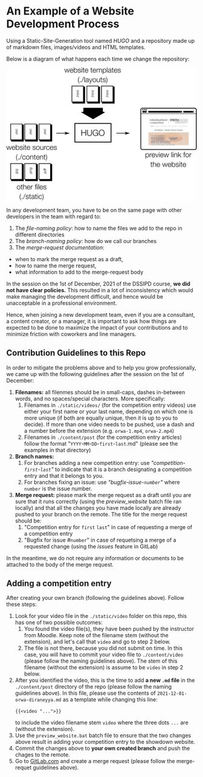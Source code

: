 # An Example of a Website Development Process

Using a Static-Site-Generation tool named _HUGO_ and a repository made up of markdown files, images/videos and HTML templates.

Below is a diagram of what happens each time we change the repository:  

![HUGO Diagram](./docs/HUGO_big_picture.plain.svg)

In any development team, you have to be on the same page with other developers in the team with regard to:
1. The _file-naming policy_: how to name the files we add to the repo in different directories
1. The _branch-naming policy_: how do we call our branches
1. The _merge-request documentation_:
  - when to mark the merge request as a draft, 
  - how to name the merge request,
  - what information to add to the merge-request body

In the session on the 1st of December, 2021 of the DSSIPD course, **we did not have clear policies.** This resulted in a lot of inconsistency which would make managing the development difficult, and hence would be unacceptable in a professional environment.

Hence, when joining a new development team, even if you are a consultant, a content creator, or a manager, it is important to ask how things are expected to be done to maximize the impact of your contributions and to minimize friction with coworkers and line managers.

## Contribution Guidelines to this Repo

In order to mitigate the problems above and to help you grow professionally, we came up with the following guidelines after the session on the 1st of December:

1. **Filenames:** all filenmes should be in small-caps, dashes in-between words, and no spaces/special characters. More specifically:
    1. Filenames in `./static/videos/` (for the competition entry videos) use either your first name or your last name, depending on which one is more unique (if both are equally unique, then it is up to you to decide). If more than one video needs to be pushed, use a dash and a number before the extension (e.g. `orwa-1.mp4`, `orwa-2.mp4`)
    1. Filenames in `./content/post` (for the competition entry articles) follow the format "`YYYY`-`MM`-`DD`-`first`-`last`.md" (please see the examples in that directory)
1. **Branch names:**
    1. For branches adding a new competition entry: use _"competition-`first`-`last`"_ to indicate that it is a branch designating a competition entry and that it belongs to you.
    1. For branches fixing an issue: use _"bugfix-issue-`number`"_ where `number` is the issue number.
1. **Merge request:** please mark the merge request as a draft until you are sure that it runs correctly (using the *preview_website* batch file ran locally) and that all the changes you have made locally are already pushed to your branch on the remote. The title for the merge request should be:
    1. "Competition entry for `first` `last`" in case of requesting a merge of a competition entry
    1. "Bugfix for issue #`number`" in case of requetsing a merge of a requested change (using the _issues_ feature in GitLab)

In the meantime, we do not require any information or documents to be attached to the body of the merge request.

## Adding a competition entry

After creating your own branch (following the guidelines above). Follow these steps:

1. Look for your video file in the `./static/video` folder on this repo, this has one of two possible outcomes:
    1. You found the video file(s), they have been pushed by the instructor from Moodle. Keep note of the filename stem (without the extension), and let's call that `video` and go to step 2 below.
    1. The file is not there, because you did not submit on time. In this case, you will have to commit your video file to `./content/video` (please follow the naming guidelines above). The stem of this filename (without the extension) is assume to be `video` in step 2 below.
2. After you identified the video, this is the time to add **a new `.md` file** in the `./content/post` directory of the repo (please follow the naming guidelines above). In this file, please use the contents of `2021-12-01-orwa-diraneyya.md` as a template while changing this line:
    ```
    {{<video "...">}}
    ``` 
    to include the video filename stem `video` where the three dots `...` are (without the extension).
3. Use the `preview_website.bat` batch file to ensure that the two changes above result in adding your competition entry to the showdown website.
4. Commit the changes above to **your own created branch** and push the chages to the remote.
5. Go to [GitLab.com](https://gitlab.com/rwth-crmasters-wise2122/deep-music-visualizer-showdown) and create a merge request (please follow the merge-requet guidelines above).